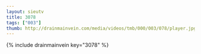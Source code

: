 ```yaml
--- 
layout: sieutv
title: 3078
tags: ["003"]
thumb: http://drainmainvein.com/media/videos/tmb/000/003/078/player.jpg
---
```

{% include drainmainvein key="3078" %} 
